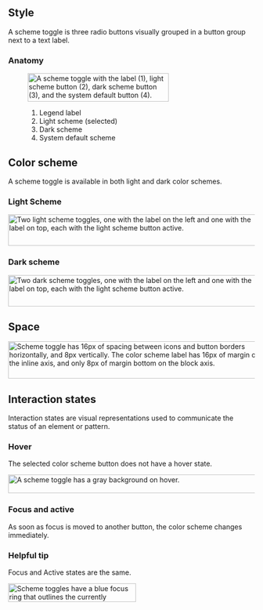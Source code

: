 ## Style

A scheme toggle is three radio buttons visually grouped in a button group next to a text label.

### Anatomy

<figure>
  <uxdot-example color-palette="lightest">
    <img src="../scheme-toggle-style-anatomy.svg"
          alt="A scheme toggle with the label (1), light scheme button (2), dark scheme button (3), and the system default button (4)."
          width="288"
          height="58">
  </uxdot-example>
  <figcaption>
    <ol>
      <li>Legend label</li>
      <li>Light scheme (selected)</li>
      <li>Dark scheme</li>
      <li>System default scheme</li>
    </ol>
  </figcaption>
</figure>

## Color scheme

A scheme toggle is available in both light and dark color schemes.

### Light Scheme

<uxdot-example color-palette="lightest">
  <img src="../scheme-toggle-style-scheme-light.svg"
        alt="Two light scheme toggles, one with the label on the left and one with the label on top, each with the light scheme button active."
        width="523"
        height="64">  
</uxdot-example>

### Dark scheme

<uxdot-example color-palette="darkest">
  <img src="../scheme-toggle-style-scheme-dark.svg"
        alt="Two dark scheme toggles, one with the label on the left and one with the label on top, each with the light scheme button active."
        width="523"
        height="64">  
</uxdot-example>

## Space

<uxdot-example color-palette="lightest">
  <img src="../scheme-toggle-style-space.svg"
        alt="Scheme toggle has 16px of spacing between icons and button borders horizontally, and 8px vertically. The color scheme label has 16px of margin on the inline axis, and only 8px of margin bottom on the block axis."
        width="523"
        height="76">  
</uxdot-example>

## Interaction states

Interaction states are visual representations used to communicate the status of an element or pattern.

### Hover

The selected color scheme button does not have a hover state.

<uxdot-example color-palette="lightest">
  <img src="../scheme-toggle-style-interaction-states-hover.svg"
        alt="A scheme toggle has a gray background on hover."
        width="642"
        height="38">  
</uxdot-example>

### Focus and active

As soon as focus is moved to another button, the color scheme changes immediately.

<rh-alert state="info">
  <h3 slot="header">Helpful tip</h3>
  <p>Focus and Active states are the same.</p>
</rh-alert>

<uxdot-example color-palette="lightest">
  <img src="../scheme-toggle-style-interaction-states-focus.svg"
        alt="Scheme toggles have a blue focus ring that outlines the currently selected scheme button."
        width="261"
        height="38">  
</uxdot-example>
